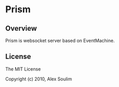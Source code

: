 # Prism

## Overview

Prism is websocket server based on EventMachine.

## License

The MIT License

Copyright (c) 2010, Alex Soulim